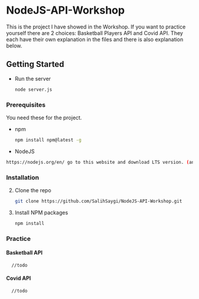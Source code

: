 # NodeJS-API-Workshop

This is the project I have showed in the Workshop. 
If you want to practice yourself there are 2 choices: Basketball Players API and Covid API. 
They each have their own explanation in the files and there is also explanation below.

## Getting Started
* Run the server
  ```sh
  node server.js
  ```

### Prerequisites
You need these for the project.
* npm
  ```sh
  npm install npm@latest -g
  ```
 * NodeJS
  ```sh
  https://nodejs.org/en/ go to this website and download LTS version. (any version is fine)
  ```

### Installation

2. Clone the repo
   ```sh
   git clone https://github.com/SalihSaygi/NodeJS-API-Workshop.git
   ```
3. Install NPM packages
   ```sh
   npm install
   ```
### Practice
   #### Basketball API
      //todo
   #### Covid API
      //todo
  
